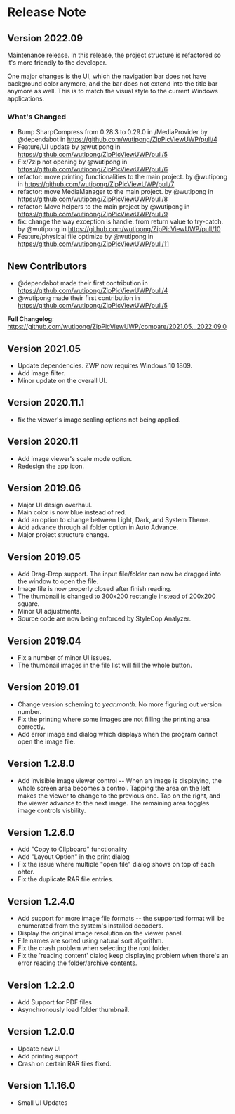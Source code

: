 # Release Note

## Version 2022.09

Maintenance release. In this release, the project structure is refactored so it's more friendly to the developer. 

One major changes is the UI, which the navigation bar does not have background color anymore, and the bar does not extend into the title bar anymore as well. This is to match the visual style to the current Windows applications.

### What's Changed
* Bump SharpCompress from 0.28.3 to 0.29.0 in /MediaProvider by @dependabot in https://github.com/wutipong/ZipPicViewUWP/pull/4
* Feature/UI update by @wutipong in https://github.com/wutipong/ZipPicViewUWP/pull/5
* Fix/7zip not opening by @wutipong in https://github.com/wutipong/ZipPicViewUWP/pull/6
* refactor: move printing functionalities to the main project. by @wutipong in https://github.com/wutipong/ZipPicViewUWP/pull/7
* refactor: move MediaManager to the main project. by @wutipong in https://github.com/wutipong/ZipPicViewUWP/pull/8
* refactor: Move helpers to the main project by @wutipong in https://github.com/wutipong/ZipPicViewUWP/pull/9
* fix: change the way exception is handle. from return value to try-catch. by @wutipong in https://github.com/wutipong/ZipPicViewUWP/pull/10
* Feature/physical file optimize by @wutipong in https://github.com/wutipong/ZipPicViewUWP/pull/11

## New Contributors
* @dependabot made their first contribution in https://github.com/wutipong/ZipPicViewUWP/pull/4
* @wutipong made their first contribution in https://github.com/wutipong/ZipPicViewUWP/pull/5

**Full Changelog**: https://github.com/wutipong/ZipPicViewUWP/compare/2021.05...2022.09.0

## Version 2021.05
* Update dependencies. ZWP now requires Windows 10 1809.
* Add image filter.
* Minor update on the overall UI.

## Version 2020.11.1
* fix the viewer's image scaling options not being applied.

## Version 2020.11
* Add image viewer's scale mode option.
* Redesign the app icon.

## Version 2019.06
* Major UI design overhaul.
* Main color is now blue instead of red.
* Add an option to change between Light, Dark, and System Theme.
* Add advance through all folder option in Auto Advance.
* Major project structure change.

## Version 2019.05
* Add Drag-Drop support. The input file/folder can now be dragged into the window to open the file. 
* Image file is now properly closed after finish reading.
* The thumbnail is changed to 300x200 rectangle instead of 200x200 square.
* Minor UI adjustments.
* Source code are now being enforced by StyleCop Analyzer.

## Version 2019.04
* Fix a number of minor UI issues.
* The thumbnail images in the file list will fill the whole button.

## Version 2019.01
* Change version scheming to *year.month*. No more figuring out version number.
* Fix the printing where some images are not filling the printing area correctly.
* Add error image and dialog which displays when the program cannot open the image file.

## Version 1.2.8.0
* Add invisible image viewer control -- When an image is displaying, the whole screen area becomes a control. Tapping the area on the left makes the viewer to change to the previous one. Tap on the right, and the viewer advance to the next image. The remaining area toggles image controls visbility.

## Version 1.2.6.0
* Add "Copy to Clipboard" functionality 
* Add "Layout Option" in the print dialog
* Fix the issue where multiple "open file" dialog shows on top of each ohter.
* Fix the duplicate RAR file entries.

## Version 1.2.4.0

* Add support for more image file formats -- the supported format will be enumerated from the system's installed decoders.
* Display the original image resolution on the viewer panel.
* File names are sorted using natural sort algorithm.
* Fix the crash problem when selecting the root folder.
* Fix the 'reading content' dialog keep displaying problem when there's an error reading the folder/archive contents.

## Version 1.2.2.0

* Add Support for PDF files
* Asynchronously load folder thumbnail.

## Version 1.2.0.0

* Update new UI
* Add printing support
* Crash on certain RAR files fixed.

## Version 1.1.16.0
* Small UI Updates

